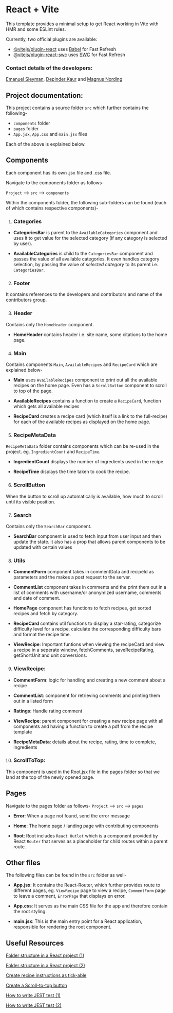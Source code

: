 # React + Vite

This template provides a minimal setup to get React working in Vite with HMR and some ESLint rules.

Currently, two official plugins are available:

- [@vitejs/plugin-react](https://github.com/vitejs/vite-plugin-react/blob/main/packages/plugin-react/README.md) uses [Babel](https://babeljs.io/) for Fast Refresh
- [@vitejs/plugin-react-swc](https://github.com/vitejs/vite-plugin-react-swc) uses [SWC](https://swc.rs/) for Fast Refresh

### Contact details of the developers:
[Emanuel Sleyman](https://github.com/EmSley77), [Depinder Kaur](https://github.com/DepiKaur) and [Magnus Nording](https://github.com/MagNording)

## Project documentation:
This project contains a source folder `src` which further contains the following-
* `components` folder
* `pages` folder
* `App.jsx`, `App.css` and `main.jsx` files 

Each of the above is explained below.

## Components
Each component has its own .jsx file and .css file. 

Navigate to the components folder as follows-

`Project` --> `src` --> `components`

Within the components folder, the following sub-folders can be found (each of which contains respective components)-

1) ### Categories
* <b>CategoriesBar</b> is parent to the `AvailableCategories` component and uses it to get value for the selected category (if any category is selected by user).

* <b>AvailableCategories</b> is child to the `CategoriesBar` component and passes the value of all available categories. It even handles category selection, by passing the value of <i>selected category</i> to its parent i.e. `CategoriesBar`.

2) ### Footer
It contains references to the developers and contributors and name of the contributors group.

3) ### Header
Contains only the `HomeHeader` component.
* <b>HomeHeader</b> contains header i.e. site name, some citations to the home page.

4) ### Main
Contains components `Main`, `AvailableRecipes` and `RecipeCard` which are explained below-

* <b>Main</b> uses `AvailableRecipes` component to print out all the available recipes on the home page. Even has a `ScrollButton` component to scroll to top of the page.

* <b>AvailableRecipes</b> contains a function to create a `RecipeCard`, function which gets all available recipes

* <b>RecipeCard</b> creates a recipe card (which itself is a link to the full-recipe) for each of the available recipes as displayed on the home page.

5) ### RecipeMetaData
`RecipeMetaData` folder contains components which can be re-used in the project. eg. `IngredientCount` and `RecipeTime`.

* <b>IngredientCount</b> displays the number of ingredients used in the recipe.

* <b>RecipeTime</b> displays the time taken to cook the recipe.

6) ### ScrollButton
When the button to scroll up automatically is available, how much to scroll until its visible position.

7) ### Search
Contains only the `SearchBar` component.
* <b>SearchBar</b> component is used to fetch input from user input and then update the state.
it also has a prop that allows parent components to be updated with certain values

8) ### Utils
* <b>CommentForm</b> component takes in commentData and recipeId as parameters and the makes a post request to the server.

* <b>CommentList</b> component takes in comments and the print them out in a list of comments with username/or anonymized username, comments and date of comment.

* <b>HomePage</b> component has functions to fetch recipes, get sorted recipes and fetch by category.

* <b>RecipeCard</b> contains util functions to display a star-rating, categorize difficulty level for a recipe, calculate the corresponding difficulty bars and format the recipe time.

* <b>ViewRecipe</b>:
Important funtions when viewing the recipeCard and view a recipe in a seperate window, fetchComments, saveRecipeRating, getShortUnit and unit conversions.

9) ### ViewRecipe:
* <b>CommentForm</b>:
logic for handling and creating a new comment about a recipe

* <b>CommentList</b>:
component for retrieving comments and printing them out in a listed form

* <b>Ratings</b>:
Handle rating comment

* <b>ViewRecipe</b>:
parent component for creating a new recipe page with all components and having a function to create a pdf from the recipe template

* <b>RecipeMetaData</b>:
details about the recipe, rating, time to complete, ingredients

10) ### ScrollToTop:
This component is used in the Root.jsx file in the pages folder so that we land at the top of the newly opened page.

## Pages
Navigate to the pages folder as follows-
`Project` --> `src` --> `pages`

* <b>Error</b>: When a page not found, send the error message

* <b>Home</b>: The home page / landing page with contributing components

* <b>Root</b>: Root includes `React Outlet` which is a component provided by React `Router` that serves as a placeholder for child routes within a parent route.

## Other files
The following files can be found in the `src` folder as well-

* <b>App.jsx</b>: It contains the React-Router, which further provides route to different pages, eg. `ViewRecipe` page to view a recipe, `CommentForm` page to leave a comment, `ErrorPage` that displays en error.

* <b>App.css</b>: It serves as the main CSS file for the app and therefore contain the root styling.

* <b>main.jsx</b>: This is the main entry point for a React application, responsible for rendering the root component.

## Useful Resources
[Folder structure in a React project (1)](https://legacy.reactjs.org/docs/faq-structure.html
)

[Folder structure in a React project (2)](https://medium.com/@kthamodaran/react-8-best-practices-folder-structure-5dbda48a69e
)


[Create recipe instructions as tick-able](https://www.geeksforgeeks.org/reactjs-htmlfor-attribute/
)

[Create a Scroll-to-top button](https://www.geeksforgeeks.org/how-to-create-a-scroll-to-top-button-in-react-js/)

[How to write JEST test (1)](https://medium.com/@razita.afrina/testing-fetch-api-calls-in-react-7f047ac2d220
)

[How to write JEST test (2)](https://stackoverflow.com/questions/44596915/jest-mocking-console-error-tests-fails
)


